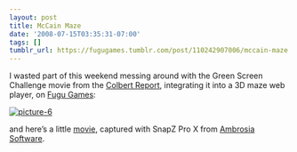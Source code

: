 ```yaml
---
layout: post
title: McCain Maze
date: '2008-07-15T03:35:31-07:00'
tags: []
tumblr_url: https://fugugames.tumblr.com/post/110242907006/mccain-maze
---
```

I wasted part of this weekend messing around with the Green Screen Challenge movie from the [Colbert Report](http://www.colbertnation.com/), integrating it into a 3D maze web player, on [Fugu Games](http://www.fugugames.com/):

[![](http://itshardtofondlepenguins.com/wp-content/uploads/2008/07/picture-6.png "picture-6")](http://itshardtofondlepenguins.com/wp-content/uploads/2008/07/picture-6.png)

and here’s a little [movie](http://itshardtofondlepenguins.com/wp-content/uploads/2008/07/mccainmaze.mov), captured with SnapZ Pro X from [Ambrosia Software](http://www.ambrosiasw.com/).

